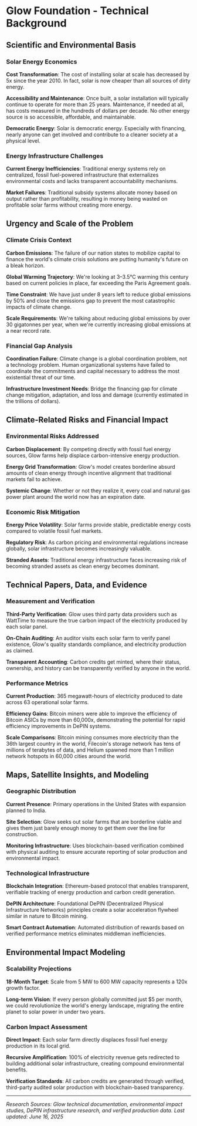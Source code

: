 # Glow Foundation - Technical Background

## Scientific and Environmental Basis

### Solar Energy Economics

**Cost Transformation**: The cost of installing solar at scale has decreased by 5x since the year 2010. In fact, solar is now cheaper than all sources of dirty energy.

**Accessibility and Maintenance**: Once built, a solar installation will typically continue to operate for more than 25 years. Maintenance, if needed at all, has costs measured in the hundreds of dollars per decade. No other energy source is so accessible, affordable, and maintainable.

**Democratic Energy**: Solar is democratic energy. Especially with financing, nearly anyone can get involved and contribute to a cleaner society at a physical level.

### Energy Infrastructure Challenges

**Current Energy Inefficiencies**: Traditional energy systems rely on centralized, fossil fuel-powered infrastructure that externalizes environmental costs and lacks transparent accountability mechanisms.

**Market Failures**: Traditional subsidy systems allocate money based on output rather than profitability, resulting in money being wasted on profitable solar farms without creating more energy.

## Urgency and Scale of the Problem

### Climate Crisis Context

**Carbon Emissions**: The failure of our nation states to mobilize capital to finance the world's climate crisis solutions are putting humanity's future on a bleak horizon.

**Global Warming Trajectory**: We're looking at 3–3.5°C warming this century based on current policies in place, far exceeding the Paris Agreement goals.

**Time Constraint**: We have just under 8 years left to reduce global emissions by 50% and close the emissions gap to prevent the most catastrophic impacts of climate change.

**Scale Requirements**: We're talking about reducing global emissions by over 30 gigatonnes per year, when we're currently increasing global emissions at a near record rate.

### Financial Gap Analysis

**Coordination Failure**: Climate change is a global coordination problem, not a technology problem. Human organizational systems have failed to coordinate the commitments and capital necessary to address the most existential threat of our time.

**Infrastructure Investment Needs**: Bridge the financing gap for climate change mitigation, adaptation, and loss and damage (currently estimated in the trillions of dollars).

## Climate-Related Risks and Financial Impact

### Environmental Risks Addressed

**Carbon Displacement**: By competing directly with fossil fuel energy sources, Glow farms help displace carbon-intensive energy production.

**Energy Grid Transformation**: Glow's model creates borderline absurd amounts of clean energy through incentive alignment that traditional markets fail to achieve.

**Systemic Change**: Whether or not they realize it, every coal and natural gas power plant around the world now has an expiration date.

### Economic Risk Mitigation

**Energy Price Volatility**: Solar farms provide stable, predictable energy costs compared to volatile fossil fuel markets.

**Regulatory Risk**: As carbon pricing and environmental regulations increase globally, solar infrastructure becomes increasingly valuable.

**Stranded Assets**: Traditional energy infrastructure faces increasing risk of becoming stranded assets as clean energy becomes dominant.

## Technical Papers, Data, and Evidence

### Measurement and Verification

**Third-Party Verification**: Glow uses third party data providers such as WattTime to measure the true carbon impact of the electricity produced by each solar panel.

**On-Chain Auditing**: An auditor visits each solar farm to verify panel existence, Glow's quality standards compliance, and electricity production as claimed.

**Transparent Accounting**: Carbon credits get minted, where their status, ownership, and history can be transparently verified by anyone in the world.

### Performance Metrics

**Current Production**: 365 megawatt-hours of electricity produced to date across 63 operational solar farms.

**Efficiency Gains**: Bitcoin miners were able to improve the efficiency of Bitcoin ASICs by more than 60,000x, demonstrating the potential for rapid efficiency improvements in DePIN systems.

**Scale Comparisons**: Bitcoin mining consumes more electricity than the 36th largest country in the world, Filecoin's storage network has tens of millions of terabytes of data, and Helium spawned more than 1 million network hotspots in 60,000 cities around the world.

## Maps, Satellite Insights, and Modeling

### Geographic Distribution

**Current Presence**: Primary operations in the United States with expansion planned to India.

**Site Selection**: Glow seeks out solar farms that are borderline viable and gives them just barely enough money to get them over the line for construction.

**Monitoring Infrastructure**: Uses blockchain-based verification combined with physical auditing to ensure accurate reporting of solar production and environmental impact.

### Technological Infrastructure

**Blockchain Integration**: Ethereum-based protocol that enables transparent, verifiable tracking of energy production and carbon credit generation.

**DePIN Architecture**: Foundational DePIN (Decentralized Physical Infrastructure Networks) principles create a solar acceleration flywheel similar in nature to Bitcoin mining.

**Smart Contract Automation**: Automated distribution of rewards based on verified performance metrics eliminates middleman inefficiencies.

## Environmental Impact Modeling

### Scalability Projections

**18-Month Target**: Scale from 5 MW to 600 MW capacity represents a 120x growth factor.

**Long-term Vision**: If every person globally committed just $5 per month, we could revolutionize the world's energy landscape, migrating the entire planet to solar power in under two years.

### Carbon Impact Assessment

**Direct Impact**: Each solar farm directly displaces fossil fuel energy production in its local grid.

**Recursive Amplification**: 100% of electricity revenue gets redirected to building additional solar infrastructure, creating compound environmental benefits.

**Verification Standards**: All carbon credits are generated through verified, third-party audited solar production with blockchain-based transparency.

---

*Research Sources: Glow technical documentation, environmental impact studies, DePIN infrastructure research, and verified production data. Last updated: June 16, 2025*